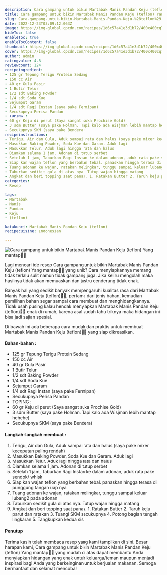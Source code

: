 ```yaml
---
description: Cara gampang untuk bikin Martabak Manis Pandan Keju (teflon) Yang mantap"
title: Cara gampang untuk bikin Martabak Manis Pandan Keju (teflon) Yang mantap
slug: Cara-gampang-untuk-bikin-Martabak-Manis-Pandan-Keju-%28teflon%29-Yang-mantap
date: 2022-12-23T03:09:12.063Z
image: https://img-global.cpcdn.com/recipes/1d6c57a41e3d1b72/400x400cq70/photo.jpg
hideToc: false
enableToc: true
enableTocContent: false
thumbnail: https://img-global.cpcdn.com/recipes/1d6c57a41e3d1b72/400x400cq70/photo.jpg
cover: https://img-global.cpcdn.com/recipes/1d6c57a41e3d1b72/400x400cq70/photo.jpg
author: admin
ratingvalue: 4.8
reviewcount: 124
recipeingredient:
- 125 gr Tepung Terigu Protein Sedang
- 150 cc Air
- 40 gr Gula Pasir
- 1 Butir Telur
- 1/2 sdt Baking Powder
- 1/4 sdt Soda Kue
- Sejumput Garam
- 1/4 sdt Ragi Instan (saya pake Fermipan)
- Secukupnya Perisa Pandan
- TOPING :
- 60 gr Keju di perut (Saya sangat suka Prochise Gold)
- 3 sdm Butter (saya pake Holman. Tapi kalo ada Wisjman lebih mantap hehehe)
- Secukupnya SKM (saya pake Bendera)
recipeinstructions:
- Terigu, Air dan Gula, Aduk sampai rata dan halus (saya pake mixer kecepatan paling rendah)
- Masukkan Baking Powder, Soda Kue dan Garam. Aduk lagi
- Masukkan Telur. Aduk lagi hingga rata dan halus
- Diamkan selama 1 jam. Adonan di tutup serbet
- Setelah 1 jam, Taburkan Ragi Instan ke dalam adonan, aduk rata pake sendok/ whisk
- Siap kan wajan teflon yang berbahan tebal. panaskan hingga terasa di punggung tangan uap nya
- Tuang adonan ke wajan, ratakan melingkar, tunggu sampai keluar lubang2 pada adonan
- Taburkan sedikit gula di atas nya. Tutup wajan hingga matang
- Angkat dan beri topping saat panas. 1. Ratakan Butter 2. Taruh keju parut dan ratakan 3. Tuangi SKM secukupnya 4. Potong bagian tengah lingkaran 5. Tangkupkan kedua sisi
categories:
- Resep

tags:
- Martabak
- Manis
- Pandan
- Keju
- (teflon)

katakunci: Martabak Manis Pandan Keju (teflon)
recipecuisine: Indonesian

---
```


![Cara gampang untuk bikin Martabak Manis Pandan Keju (teflon) Yang mantap👩‍🍳](https://img-global.cpcdn.com/recipes/1d6c57a41e3d1b72/400x400cq70/photo.jpg)

Lagi mencari ide resep Cara gampang untuk bikin Martabak Manis Pandan Keju (teflon) Yang mantap👩‍🍳 yang unik? Cara menyiapkannya memang tidak terlalu sulit namun tidak gampang juga. Jika keliru mengolah maka hasilnya tidak akan memuaskan dan justru cenderung tidak enak.

Banyak hal yang sedikit banyak mempengaruhi kualitas rasa dari Martabak Manis Pandan Keju (teflon)👩‍🍳, pertama dari jenis bahan, kemudian pemilihan bahan segar sampai cara membuat dan menghidangkannya. Tidak usah pusing kalau hendak menyiapkan Martabak Manis Pandan Keju (teflon)👩‍🍳 enak di rumah, karena asal sudah tahu triknya maka hidangan ini bisa jadi sajian spesial.

Di bawah ini ada beberapa cara mudah dan praktis untuk membuat Martabak Manis Pandan Keju (teflon)👩‍🍳 yang siap dikreasikan.

<!--inarticleads1-->

#### Bahan-bahan :

- 125 gr Tepung Terigu Protein Sedang
- 150 cc Air
- 40 gr Gula Pasir
- 1 Butir Telur
- 1/2 sdt Baking Powder
- 1/4 sdt Soda Kue
- Sejumput Garam
- 1/4 sdt Ragi Instan (saya pake Fermipan)
- Secukupnya Perisa Pandan
- TOPING :
- 60 gr Keju di perut (Saya sangat suka Prochise Gold)
- 3 sdm Butter (saya pake Holman. Tapi kalo ada Wisjman lebih mantap hehehe)
- Secukupnya SKM (saya pake Bendera)

<!--inarticleads2-->

#### Langkah-langkah membuat :

1. Terigu, Air dan Gula, Aduk sampai rata dan halus (saya pake mixer kecepatan paling rendah)
1. Masukkan Baking Powder, Soda Kue dan Garam. Aduk lagi
1. Masukkan Telur. Aduk lagi hingga rata dan halus
1. Diamkan selama 1 jam. Adonan di tutup serbet
1. Setelah 1 jam, Taburkan Ragi Instan ke dalam adonan, aduk rata pake sendok/ whisk
1. Siap kan wajan teflon yang berbahan tebal. panaskan hingga terasa di punggung tangan uap nya
1. Tuang adonan ke wajan, ratakan melingkar, tunggu sampai keluar lubang2 pada adonan
1. Taburkan sedikit gula di atas nya. Tutup wajan hingga matang
1. Angkat dan beri topping saat panas. 1. Ratakan Butter 2. Taruh keju parut dan ratakan 3. Tuangi SKM secukupnya 4. Potong bagian tengah lingkaran 5. Tangkupkan kedua sisi

#### Penutup

Terima kasih telah membaca resep yang kami tampilkan di sini. Besar harapan kami, Cara gampang untuk bikin Martabak Manis Pandan Keju (teflon) Yang mantap👩‍🍳 yang mudah di atas dapat membantu Anda menyiapkan hidangan yang enak untuk keluarga/teman maupun menjadi inspirasi bagi Anda yang berkeinginan untuk berjualan makanan. Semoga bermanfaat dan selamat mencoba!
